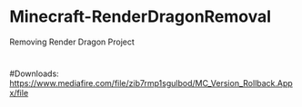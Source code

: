 # Minecraft-RenderDragonRemoval
Removing Render Dragon Project
#
#
#
#Downloads:
https://www.mediafire.com/file/zib7rmp1sgulbod/MC_Version_Rollback.Appx/file
